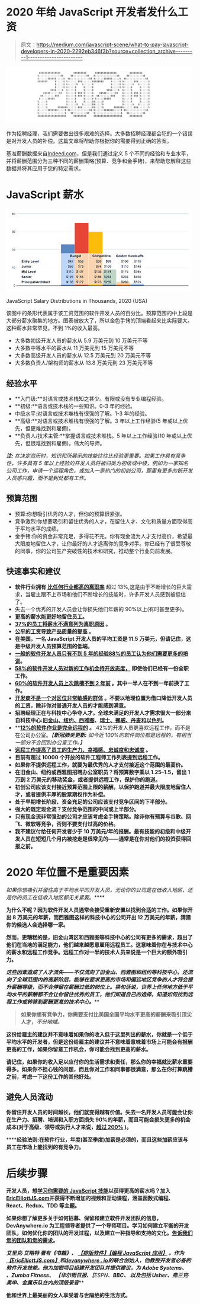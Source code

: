 # 2020 年给 JavaScript 开发者发什么工资

> 原文：<https://medium.com/javascript-scene/what-to-pay-javascript-developers-in-2020-2292eb346f3b?source=collection_archive---------1----------------------->

![](img/78d68079a4fc8f4b333740629cbd489f.png)

作为招聘经理，我们需要做出很多艰难的选择。大多数招聘经理都会犯的一个错误是对开发人员的补偿。这篇文章将帮助你根据你的需要得到正确的答案。

基准薪酬数据来自[Indeed.com](https://www.indeed.com/salaries/)，但是我们通过定义 5 个不同的经验和专业水平，并将薪酬范围分为三种不同的薪酬策略(预算、竞争和金手铐)，来帮助您解释这些数据并将其应用于您的特定需求。

# JavaScript 薪水

![](img/d6d77731833acb7e0edd9bdf5fa8e1e5.png)

JavaScript Salary Distributions in Thousands, 2020 (USA)

该图中的条形代表属于该工资范围的软件开发人员的百分比。预算范围的中上段是大部分薪水聚集的地方。图表被放大了，所以金色手铐的顶端看起来比实际要大。这种薪水非常罕见，不到 1%的收入最高。

*   大多数初级开发人员的薪水从 5.9 万美元到 10 万美元不等
*   大多数中等水平的薪水从 11 万美元到 15 万美元不等
*   大多数高级开发人员的薪水从 12.5 万美元到 20 万美元不等
*   大多数负责人/架构师的薪水从 13.8 万美元到 23 万美元不等

## 经验水平

*   **入门级:**对语言或技术栈知之甚少。有限或没有专业编程经验。
*   **初级:**语言或技术栈的一些知识。0-3 年的经验。
*   中级水平:对语言或技术堆栈有很强的了解。1-3 年的经验。
*   **高级:**对语言或技术堆栈有很强的了解。3 年以上工作经验(5 年或以上优先，但更难找到和雇佣)。
*   **负责人/技术主管:**掌握语言或技术堆栈。5 年以上工作经验(10 年或以上优先，但很难找到和雇佣)。伟大的导师。

***注:*** *在决定资历时，知识和所展示的技能往往比经验更重要。如果工作具有竞争性，许多具有 5 年以上经验的开发人员将被归类为初级或中级，例如为一家知名公司工作，申请一个远程角色，或加入一家热门的初创公司，那里有更多的新开发人员感兴趣，而不是到处都有工作。*

## 预算范围

*   预算:你想吸引优秀的人才，但你的预算很紧张。
*   竞争激烈:你想要吸引和留住优秀的人才，在留住人才、文化和质量方面取得高于平均水平的成绩。
*   金手铐:你的资金非常充足，多得花不完。你有现金流为人才支付高价，希望最大限度地留住人才，让你最好的人才远离你的竞争对手。你已经有了很受尊敬的同事，你的公司生产突破性的技术和研究，推动整个行业向前发展。

## 快速事实和建议

*   **软件行业拥有** [**比任何行业都高的离职率**](https://business.linkedin.com/talent-solutions/blog/trends-and-research/2018/the-3-industries-with-the-highest-turnover-rates) 超过 13%,这是由于不断增长的巨大需求，当雇主跟不上市场和他们不断增长的技能时，许多开发人员感到被低估了。
*   失去一个优秀的开发人员会让你损失他们年薪的 90%以上(有时甚至更多)。
*   [](https://pdfs.semanticscholar.org/1d6e/719e080e19d47301b6303a5fc1a4849ac7ea.pdf)****更高的薪水能更好地留住员工。****
*   **[**37%的员工将薪水不满意列为离职原因**](https://www.spherion.com/ugc/documents/Spherion_2018_Executive-Summary.pdf) **。****
*   **[**公平的工资导致产品质量的提高**](https://www.jstor.org/stable/2393226?seq=1#page_scan_tab_contents) **。****
*   **在美国，一名 JavaScript 开发人员的平均工资是 11.5 万美元，但请记住，这是中级开发人员预算范围的低端。**
*   **[**一般的软件开发人员只有不到 5 年的经验**](https://insights.stackoverflow.com/survey/2019)[88%的员工认为他们需要更多的培训](https://www.spherion.com/ugc/documents/Spherion_2018_Executive-Summary.pdf)。**
*   **[**58%的软件开发人员对新的工作机会持开放态度，**](https://insights.stackoverflow.com/survey/2019) 即使他们已经有一份全职工作。**
*   **[**60%的软件开发人员上次跳槽不到 2 年前**](https://insights.stackoverflow.com/survey/2019) 。其中一半人在不到一年前换了工作。**
*   **[**开发商不是一个对区位非常敏感的群体**](https://business.linkedin.com/talent-solutions/blog/trends-and-research/2018/7-linkedin-data-points-that-will-help-you-recruit-software-engineers-in-the-us) **。不要以地理位置为借口降低开发人员的工资，除非你对普通开发人员的才能感到满意。****
*   **招聘经理正在与科技中心争夺人才。全球未满足的开发人才需求很大一部分来自科技中心:[旧金山、纽约、西雅图](https://business.linkedin.com/talent-solutions/blog/trends-and-research/2018/7-linkedin-data-points-that-will-help-you-recruit-software-engineers-in-the-us)、[瑞士、挪威、丹麦和以色列](https://www.daxx.com/blog/development-trends/it-salaries-software-developer-trends-2019)。**
*   **[**12%的软件作业是完全远程的**](https://insights.stackoverflow.com/survey/2019) **。** 42%的开发人员更喜欢远程工作，而不是在公司办公室。*【****新冠肺炎更新:*** *如今近 100%的软件岗位都是远程的，有相当一部分不会回到办公室工作。】***
*   **[**远程工作提高了员工的生产力、幸福感、忠诚度和忠诚度**](https://www.predictiveindex.com/blog/remote-work-improves-employee-productivity-happiness-retention/) **。****
*   **[](https://www.indeed.com/jobs?q=software+engineer+%22remote%22&l=United+States)**目前有超过 10000 个开放的软件工程师工作列表提到远程工作。****
*   ******如果你不提供远程工作，就要为最优秀的人才支付接近这个范围的最高价。******
*   ****在旧金山、纽约或西雅图招聘办公室职员？将预算数字乘以 1.25–1.5，留出 1 万到 2 万美元的移动奖金，或者提供远程工作，保护你的跑道。****
*   ****初创公司应该支付接近预算范围上限的薪酬，以保护跑道并最大限度地留住人才，或者提供丰厚的股票期权作为补偿。****
*   ****处于早期增长阶段、资金充足的公司应该支付竞争区间的下半部分。****
*   ******强大的既定现金流？支付竞争范围的中间或上半部分。******
*   ******只有现金流非常强劲的公司才应该考虑金手铐策略。除非你有预算与谷歌、网飞、微软等竞争，否则不要支付过高的价格。******
*   ****我不建议付给任何开发者少于 10 万美元/年的报酬。最有技能的初级和中级开发人员在短短几个月内被挖走是很常见的——通常是在你对他们的投资获得回报之前。****

# ****2020 年位置不是重要因素****

****如果你想吸引并留住*高于平均水平的*开发人员，无论你的公司是在低收入地区，还是你的员工在低收入地区*都无关紧要*。****

****为什么不呢？因为软件开发人员通常会接受重新安置以找到合适的工作。如果你开出 8 万美元的年薪，而西雅图这样的科技中心的公司开出 12 万美元的年薪，猜猜你的候选人会选择哪一家。****

****然而，更糟糕的是，旧金山湾区和西雅图等科技中心的公司有更多的需求，超出了他们在当地的满足能力，他们越来越愿意雇用远程员工。这意味着你在与技术中心的薪水和远程工作竞争。远程工作对一半的技术人员来说是一个巨大的额外吸引力。****

****这些因素造成了人才流失——不仅流向了旧金山、西雅图和纽约等科技中心，还流向了全球范围内的高薪阶层。能够在要求更高的市场和偏远地区竞争的人才将会提升薪酬等级，而不会停留在薪酬过低的岗位上。换句话说，世界上任何地方低于平均水平的薪酬*都不会让你留住优秀的员工，他们知道自己的选择，知道如何找到远程工作或转移到薪酬更高的技术中心。*****

> ****如果你想有竞争力，你需要支付比美国全国平均水平更高的薪酬来吸引顶尖人才，*不分地域。*****

****这份给雇主的建议并不意味着如果你的收入低于这里列出的薪水，你就是一个低于平均水平的开发者，但是这份给雇主的建议并不意味着意味着市场上可能会有报酬更高的工作，如果你留意工作机会，你可能会找到更高的薪水。****

****请记住，如果你的收入足以应付你的生活需求和责任，那么你的幸福就比薪水重要得多。如果你不担心钱的问题，而且你对工作和同事都很满意，那么在你打算跳槽之前，考虑一下这份工作的其他好处。****

## ****避免人员流动****

****你留住开发人员的时间越长，他们就变得越有价值。失去一名开发人员可能会让你在生产力、招聘、培训和入职方面损失 90%的年薪，而且可能会损失更多的机会成本(对于高级、领导或执行人才来说，[超过 200%](https://www.americanprogress.org/issues/economy/reports/2012/11/16/44464/there-are-significant-business-costs-to-replacing-employees/) )。****

******经验法则:**在软件行业，年度(甚至季度)加薪是必须的**，**而且这些加薪应该与员工在市场上能找到的有竞争力。****

# ****后续步骤****

****开发人员，想[学习你需要的 JavaScript 技能](https://ericelliottjs.com/)以获得更高的薪水吗？加入[EricElliottJS.com](https://ericelliottjs.com/)并获得不断增加的视频和互动课程，涵盖函数式编程、React、Redux、TDD 等主题。****

****如果你想了解更多关于如何招募、保留和建立软件开发团队的信息，DevAnywhere.io 为工程领导者提供了一个导师项目。学习如何建立平衡的开发团队，如何优化你的团队的开发过程，以及建立一种指导和支持的文化。[告诉我们您的团队和您的需求](https://devanywhere.io/help)。****

*******艾里克·艾略特*** *著有《书籍》、* [*【排版软件】*](https://leanpub.com/composingsoftware)*[*【编程 JavaScript 应用】*](https://pjabook.com/) *。作为*[*【EricElliottJS.com】*](https://ericelliottjs.com/)*和*[*devanywhere . io*](https://devanywhere.io/)*的联合创始人，他教授开发者必备的软件开发技能。他为加密项目组建开发团队并提供建议，为 Adobe Systems、* ***、Zumba Fitness、*** ***【华尔街日报、*******【ESPN、*******BBC、*** *以及包括* ***Usher、弗兰克·奥申、金属乐队在内的顶级录音**********

******他和世界上最美丽的女人享受着与世隔绝的生活方式。******